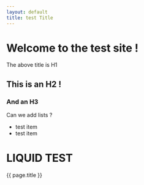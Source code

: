```yaml
---
layout: default
title: test Title
---
```

# Welcome to the test site !
The above title is H1

## This is an H2 !
### And an H3

Can we add lists ?
+ test item
+ test item

# LIQUID TEST
{{ page.title }}
